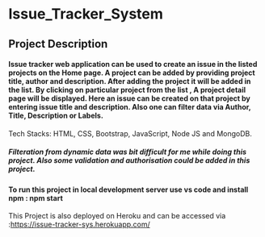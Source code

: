 # Issue_Tracker_System

## Project Description
#### Issue tracker web application can be used to create an issue in the listed projects on the Home page. A project can be added by providing project title, author and description. After adding the project it will be added in the list. By clicking on particular project from the list , A project detail page will be displayed. Here an issue can be created on that project by entering issue title and description. Also one can filter data via Author, Title, Description or Labels.
Tech Stacks: HTML, CSS, Bootstrap, JavaScript, Node JS and MongoDB.
##### Filteration from dynamic data was bit difficult for me while doing this project. Also some validation and authorisation could be added in this project.

#### To run this project in local development server use vs code and install npm : npm start
This Project is also deployed on Heroku and can be accessed via :https://issue-tracker-sys.herokuapp.com/

